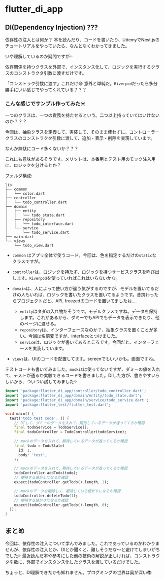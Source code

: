 # flutter_di_app

## DI(Dependency Injection) ???
依存性の注入とは何か？
本を読んだり、コードを書いたり、UdemyでNest.jsのチュートリアルをやっていたら、なんとなくわかってきました。

いや理解しているのか疑問ですが💦

依存関係を持つクラスを外部で、インスタンス化して、ロジックを実行するクラスのコンストラクタ引数に渡すだけです。

「コンストラク引数に渡す」これだけ😅
意外と単純だ。`Riverpod`だったら多分勝手にいい感じでやってくれている？？？

### こんな感じでサンプル作ってみた☀️
一つのクラスは、一つの責務を持たせるという。二つ以上持っていてはいけないのか？？？

今回は、抽象クラスを定義して、実装して、そのまま使わずに、コントローラークラスのコンストラクタ引数に渡して、追加・表示・削除を実現しています。

なんか無駄にコード多くないか？？？

これにも意味があるそうです。メリットは、本番用とテスト用のモック注入用に、ロジックを分けるとか？

フォルダ構成:
```
lib
├── common
│   └── color.dart
├── controller
│   └── todo_controller.dart
├── domain
│   ├── entity
│   │   └── todo_state.dart
│   ├── repository
│   │   └── todo_interface.dart
│   └── service
│       └── todo_service.dart
├── main.dart
└── views
    └── todo_view.dart
```

- `common` はアプリ全体で使うコード。今回は、色を指定するだけの`static`なクラスですが。

- `controller`は、ロジックを持たず、ロジックを持つサービスクラスを呼び出します。`Riverpod`を使っていればこれはいらないかな。
- `domain`は、人によって使い方が違う気がするのですが、モデルを置いてるだけの人もいれば、ロジックを書いたクラスを置いてるようです。昔携わったらプロジェクトだと、API, freezedのコードを置いてましたね....
  - `entity`はタダの入れ物だそうです。モデルクラスですね。データを保持します。これがあるから、ダミーでもAPIでもデータを表示できたり、他のページに渡せる。
  - `repository`は、インターフェースなのか？、抽象クラスを置くことが多い。今回は名前変ですが、interfaceとつけました。
  - `service`は、ロジックが書いてあるところです。今回だと、インターフェースを実装しています。

- `views`は、UIのコードを配置してます。screenでもいいかも。画面ですね。

テストコードも書いてみました。`mockit`は使ってないですが、ダミーの値を入れて、テストが通るか実験できるコードを書きました。DIした方が、書きやすいらしいから、ついつい試してみました✨

```dart
import 'package:flutter_di_app/controller/todo_controller.dart';
import 'package:flutter_di_app/domain/entity/todo_state.dart';
import 'package:flutter_di_app/domain/service/todo_service.dart';
import 'package:flutter_test/flutter_test.dart';

void main() {
  test('todo test code', () {
    // DIして、ダミーのデータを入れて、期待しているデータが返ってくるか確認
    final todoService = TodoService();
    final todoController = TodoController(todoService);
    
    // mockのデータを入れて、期待しているデータが返ってくるか確認
    final todo = TodoState(
      id: 1,
      body: 'test',
    );

    // mockのデータを入れて、期待しているデータが返ってくるか確認
    todoController.addTodo(todo);
    // 期待する値が１になるか確認
    expect(todoController.getTodo().length, 1);

    // mockのデータを削除して、期待している値が０になるか確認
    todoController.deleteTodo(1);
    // 期待する値が０になるか確認
    expect(todoController.getTodo().length, 0);
  });
}
```

## まとめ
今回は、依存性の注入について学んでみました。これであっているのかわかりませんが、依存性の注入とか、DIとか聞くと、難しそうだな〜と避けてしまいがちでした💦
最近読んだ本や参考にした他の技術の解説が正しければ、コンストラクタ引数に、外部でインスタンス化したクラスを渡しているだけでした。

ちょっと、DI理解できたかも知れません。プログミングの世界は奥が深い📚